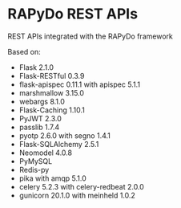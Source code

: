 # RAPyDo REST APIs

REST APIs integrated with the RAPyDo framework

Based on:

- Flask 2.1.0
- Flask-RESTful 0.3.9
- flask-apispec 0.11.1 with apispec 5.1.1
- marshmallow 3.15.0
- webargs 8.1.0
- Flask-Caching 1.10.1
- PyJWT 2.3.0
- passlib 1.7.4
- pyotp 2.6.0 with segno 1.4.1
- Flask-SQLAlchemy 2.5.1
- Neomodel 4.0.8
- PyMySQL
- Redis-py
- pika with amqp 5.1.0
- celery 5.2.3 with celery-redbeat 2.0.0
- gunicorn 20.1.0 with meinheld 1.0.2
